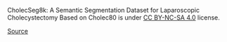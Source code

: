 CholecSeg8k: A Semantic Segmentation Dataset for Laparoscopic Cholecystectomy Based on Cholec80 is under [CC BY-NC-SA 4.0](https://creativecommons.org/licenses/by-nc-sa/4.0/) license.

[Source](https://www.kaggle.com/datasets/newslab/cholecseg8k)
